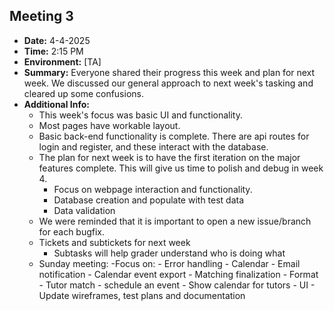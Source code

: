 ## Meeting 3

- **Date:** 4-4-2025  
- **Time:** 2:15 PM
- **Environment:** [TA]
- **Summary:** Everyone shared their progress this week and plan for next week. We discussed our general approach to next week's tasking and cleared up some confusions.
- **Additional Info:**
  - This week's focus was basic UI and functionality.
  - Most pages have workable layout.
  - Basic back-end functionality is complete. There are api routes for login and register, and these interact with the database.
  - The plan for next week is to have the first iteration on the major features complete. This will give us time to polish and debug in week 4.
    - Focus on webpage interaction and functionality.
    - Database creation and populate with test data
    - Data validation
  - We were reminded that it is important to open a new issue/branch for each bugfix.
  - Tickets and subtickets for next week
    - Subtasks will help grader understand who is doing what
  - Sunday meeting:
    -Focus on:
        - Error handling
        - Calendar
        - Email notification
        - Calendar event export
        - Matching finalization
        - Format
        - Tutor match - schedule an event
        - Show calendar for tutors
        - UI
        - Update wireframes, test plans and documentation

